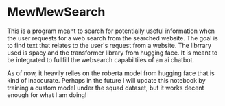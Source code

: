 # MewMewSearch
This is a program meant to search for potentially useful information when the user requests for a web search from the searched website. The goal is to find text that relates to the user's request from a website. The librrary used is spacy and the transformer library from hugging face. It is meant to be integrated to fullfill the websearch capabiltiies of an ai chatbot.

As of now, it heavily relies on the roberta model from hugging face that is kind of inaccurate. Perhaps in the future I will update this notebook by training a custom model under the squad dataset, but it works decent enough for what I am doing! 
